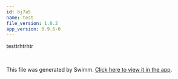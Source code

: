 ```yaml
---
id: bj7a5
name: test
file_version: 1.0.2
app_version: 0.9.6-0
---
```


testtrhtrhtr

<br/>

This file was generated by Swimm. [Click here to view it in the app](http://localhost:5000/repos/Z2l0aHViJTNBJTNBYmxvZyUzQSUzQWRvdWVr/docs/bj7a5).